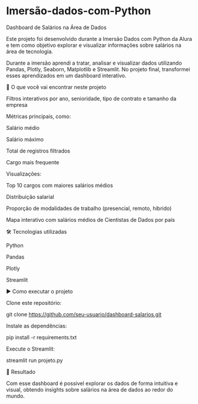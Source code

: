 # Imersão-dados-com-Python
Dashboard de Salários na Área de Dados

Este projeto foi desenvolvido durante a Imersão Dados com Python da Alura e tem como objetivo explorar e visualizar informações sobre salários na área de tecnologia.

Durante a imersão aprendi a tratar, analisar e visualizar dados utilizando Pandas, Plotly, Seaborn, Matplotlib e Streamlit. No projeto final, transformei esses aprendizados em um dashboard interativo.

🚀 O que você vai encontrar neste projeto

Filtros interativos por ano, senioridade, tipo de contrato e tamanho da empresa

Métricas principais, como:

Salário médio

Salário máximo

Total de registros filtrados

Cargo mais frequente

Visualizações:

Top 10 cargos com maiores salários médios

Distribuição salarial

Proporção de modalidades de trabalho (presencial, remoto, híbrido)

Mapa interativo com salários médios de Cientistas de Dados por país

🛠️ Tecnologias utilizadas

Python

Pandas

Plotly

Streamlit

▶️ Como executar o projeto

Clone este repositório:

git clone https://github.com/seu-usuario/dashboard-salarios.git


Instale as dependências:

pip install -r requirements.txt


Execute o Streamlit:

streamlit run projeto.py

🎯 Resultado

Com esse dashboard é possível explorar os dados de forma intuitiva e visual, obtendo insights sobre salários na área de dados ao redor do mundo.
